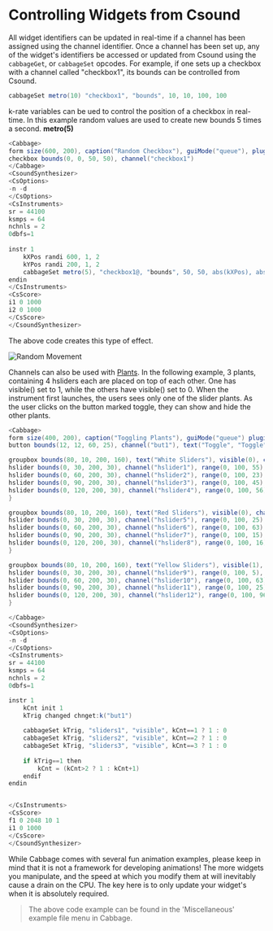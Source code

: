 # Controlling Widgets from Csound
All widget identifiers can be updated in real-time if a channel has been assigned using the channel identifier. Once a channel has been set up, any of the widget's identifiers be accessed or updated from Csound using the `cabbageGet`, or `cabbageSet` opcodes. For example, if one sets up a checkbox with a channel called "checkbox1", its bounds can be controlled from Csound.

```csharp
cabbageSet metro(10) "checkbox1", "bounds", 10, 10, 100, 100
```

k-rate variables can be ued to control the position of a checkbox in real-time. In this example random values are used to create new bounds 5 times a second. **metro(5)**

```csharp
<Cabbage>
form size(600, 200), caption("Random Checkbox"), guiMode("queue"), pluginID("plu1")
checkbox bounds(0, 0, 50, 50), channel("checkbox1")
</Cabbage>
<CsoundSynthesizer>
<CsOptions>
-n -d
</CsOptions>
<CsInstruments>
sr = 44100 
ksmps = 64
nchnls = 2
0dbfs=1
  
instr 1
	kXPos randi 600, 1, 2
	kYPos randi 200, 1, 2
	cabbageSet metro(5), "checkbox1@, "bounds", 50, 50, abs(kXPos), abs(kYPos)
endin
</CsInstruments>  
<CsScore> 
i1 0 1000
i2 0 1000
</CsScore>
</CsoundSynthesizer> 
```
The above code creates this type of effect.

![Random Movement](images/random_combo.gif)

Channels can also be used with [Plants](./plants.md). In the following example, 3 plants, containing 4 hsliders each are placed on top of each other. One has visible() set to 1, while the others have visible() set to 0. When the instrument first launches, the users sees only one of the slider plants. As the user clicks on the button marked toggle, they can show and hide the other plants. 

```csharp
<Cabbage>
form size(400, 200), caption("Toggling Plants"), guiMode("queue") pluginId("plu1"), guiRefresh(10)
button bounds(12, 12, 60, 25), channel("but1"), text("Toggle", "Toggle")

groupbox bounds(80, 10, 200, 160), text("White Sliders"), visible(0), channel("sliders1"), plant("GUIabst_1"){
hslider bounds(0, 30, 200, 30), channel("hslider1"), range(0, 100, 55), colour("white")
hslider bounds(0, 60, 200, 30), channel("hslider2"), range(0, 100, 23), colour("white")
hslider bounds(0, 90, 200, 30), channel("hslider3"), range(0, 100, 45), colour("white")
hslider bounds(0, 120, 200, 30), channel("hslider4"), range(0, 100, 56), colour("white")
}

groupbox bounds(80, 10, 200, 160), text("Red Sliders"), visible(0), channel("sliders2"), plant("GUIabst_2"){
hslider bounds(0, 30, 200, 30), channel("hslider5"), range(0, 100, 25), colour("red")
hslider bounds(0, 60, 200, 30), channel("hslider6"), range(0, 100, 63), colour("red")
hslider bounds(0, 90, 200, 30), channel("hslider7"), range(0, 100, 15), colour("red")
hslider bounds(0, 120, 200, 30), channel("hslider8"), range(0, 100, 16), colour("red")
}

groupbox bounds(80, 10, 200, 160), text("Yellow Sliders"), visible(1), channel("sliders3"), plant("GUIabst_3"){
hslider bounds(0, 30, 200, 30), channel("hslider9"), range(0, 100, 5), colour("yellow")
hslider bounds(0, 60, 200, 30), channel("hslider10"), range(0, 100, 63), colour("yellow")
hslider bounds(0, 90, 200, 30), channel("hslider11"), range(0, 100, 25), colour("yellow")
hslider bounds(0, 120, 200, 30), channel("hslider12"), range(0, 100, 96), colour("yellow")
}

</Cabbage>
<CsoundSynthesizer>
<CsOptions>
-n -d
</CsOptions>
<CsInstruments>
sr = 44100
ksmps = 64
nchnls = 2
0dbfs=1

instr 1
	kCnt init 1
	kTrig changed chnget:k("but1") 
	
    cabbageSet kTrig, "sliders1", "visible", kCnt==1 ? 1 : 0
    cabbageSet kTrig, "sliders2", "visible", kCnt==2 ? 1 : 0
    cabbageSet kTrig, "sliders3", "visible", kCnt==3 ? 1 : 0
		
	if kTrig==1 then
	    kCnt = (kCnt>2 ? 1 : kCnt+1)
	endif
endin


</CsInstruments>  
<CsScore>
f1 0 2048 10 1 
i1 0 1000
</CsScore>
</CsoundSynthesizer> 
```

While Cabbage comes with several fun animation examples, please keep in mind that it is not a framework for developing animations! The more widgets you manipulate, and the speed at which you modify them at will inevitably cause a drain on the CPU. The key here is to only update your widget's when it is absolutely required.

> The above code example can be found in the 'Miscellaneous' example file menu in Cabbage. 